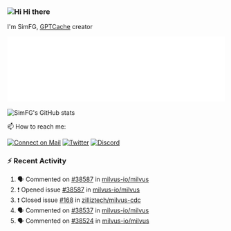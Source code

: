 ### <img src='https://qpluspicture.oss-cn-beijing.aliyuncs.com/6LjjQA/Hi.gif' alt='Hi' width="24"/> Hi there

I'm SimFG, [GPTCache](https://github.com/zilliztech/GPTCache) creator

![Metrics 👋](/metrics.plugin.followup.user.svg)

![SimFG's GitHub stats](https://github-readme-stats.vercel.app/api?username=SimFG&show_icons=true&theme=radical&count_private=true)

📫 How to reach me:

[![Connect on Mail](https://img.shields.io/badge/Ask%20me-anything-1abc9c.svg)](mailto:1142838399@qq.com)
[![Twitter](https://img.shields.io/twitter/follow/FogSim?style=social)](https://twitter.com/FogSim)
[![Discord](https://img.shields.io/discord/1092648432495251507?label=Discord&logo=discord)](https://discord.gg/Q8C6WEjSWV)

### :zap: Recent Activity

<!--START_SECTION:activity-->
1. 🗣 Commented on [#38587](https://github.com/milvus-io/milvus/issues/38587) in [milvus-io/milvus](https://github.com/milvus-io/milvus)
2. ❗️ Opened issue [#38587](https://github.com/milvus-io/milvus/issues/38587) in [milvus-io/milvus](https://github.com/milvus-io/milvus)
3. ❗️ Closed issue [#168](https://github.com/zilliztech/milvus-cdc/issues/168) in [zilliztech/milvus-cdc](https://github.com/zilliztech/milvus-cdc)
4. 🗣 Commented on [#38537](https://github.com/milvus-io/milvus/issues/38537) in [milvus-io/milvus](https://github.com/milvus-io/milvus)
5. 🗣 Commented on [#38524](https://github.com/milvus-io/milvus/issues/38524) in [milvus-io/milvus](https://github.com/milvus-io/milvus)
<!--END_SECTION:activity-->

